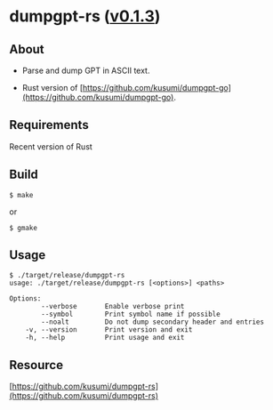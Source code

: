 dumpgpt-rs ([v0.1.3](https://github.com/kusumi/dumpgpt-rs/releases/tag/v0.1.3))
========

## About

+ Parse and dump GPT in ASCII text.

+ Rust version of [https://github.com/kusumi/dumpgpt-go](https://github.com/kusumi/dumpgpt-go).

## Requirements

Recent version of Rust

## Build

    $ make

or

    $ gmake

## Usage

    $ ./target/release/dumpgpt-rs
    usage: ./target/release/dumpgpt-rs [<options>] <paths>
    
    Options:
            --verbose       Enable verbose print
            --symbol        Print symbol name if possible
            --noalt         Do not dump secondary header and entries
        -v, --version       Print version and exit
        -h, --help          Print usage and exit

## Resource

[https://github.com/kusumi/dumpgpt-rs](https://github.com/kusumi/dumpgpt-rs)
